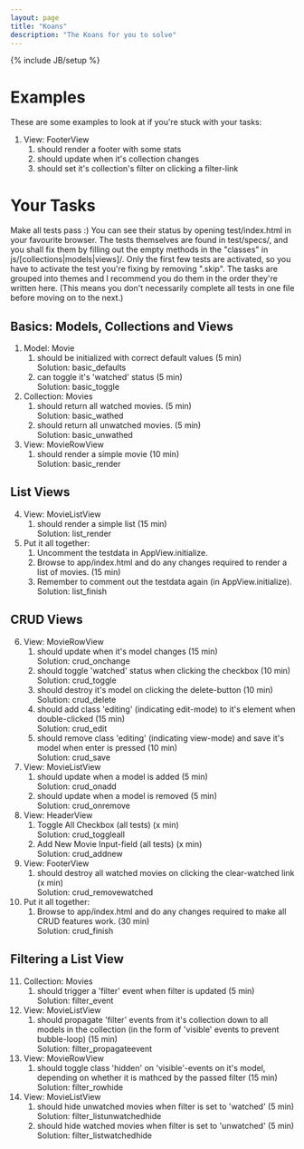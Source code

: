 ```yaml
---
layout: page
title: "Koans"
description: "The Koans for you to solve"
---
```

{% include JB/setup %}

Examples
========
These are some examples to look at if you're stuck with your tasks:

1. View: FooterView
   1. should render a footer with some stats
   2. should update when it's collection changes
   3. should set it's collection's filter on clicking a filter-link

Your Tasks
==========
Make all tests pass :)
You can see their status by opening test/index.html in your favourite browser.
The tests themselves are found in test/specs/,
and you shall fix them by filling out the empty methods in the "classes" in 
js/[collections|models|views]/.
Only the first few tests are activated,
so you have to activate the test you're fixing by removing ".skip".
The tasks are grouped into themes 
and I recommend you do them in the order they're written here.
(This means you don't necessarily complete all tests in one file 
before moving on to the next.)

Basics: Models, Collections and Views
-------------------------------------
1. Model: Movie
    1.  should be initialized with correct default values (5 min)  
        Solution: basic_defaults
    2. can toggle it's 'watched' status (5 min)  
        Solution: basic_toggle
2. Collection: Movies
    1. should return all watched movies. (5 min)  
        Solution: basic_wathed
    2. should return all unwatched movies. (5 min)  
        Solution: basic_unwathed
3. View: MovieRowView
    1. should render a simple movie (10 min)  
        Solution: basic_render

List Views
----------
4. View: MovieListView
    1. should render a simple list (15 min)  
        Solution: list_render
5. Put it all together:
    1. Uncomment the testdata in AppView.initialize.
    2. Browse to app/index.html and do any changes required to render a list of movies. (15 min)
    3. Remember to comment out the testdata again (in AppView.initialize).  
        Solution: list_finish

CRUD Views
----------
6. View: MovieRowView
    1. should update when it's model changes (15 min)  
        Solution: crud_onchange
    2. should toggle 'watched' status when clicking the checkbox (10 min)  
        Solution: crud_toggle
    3. should destroy it's model on clicking the delete-button (10 min)  
        Solution: crud_delete
    4. should add class 'editing' (indicating edit-mode) to it's element when double-clicked (15 min)  
        Solution: crud_edit
    5. should remove class 'editing' (indicating view-mode) and save it's model when enter is pressed (10 min)  
        Solution: crud_save
7. View: MovieListView
    1. should update when a model is added (5 min)  
        Solution: crud_onadd
    2. should update when a model is removed (5 min)  
        Solution: crud_onremove
8. View: HeaderView
    1. Toggle All Checkbox (all tests) (x min)  
        Solution: crud_toggleall
    2. Add New Movie Input-field (all tests) (x min)  
        Solution: crud_addnew
9. View: FooterView
    1. should destroy all watched movies on clicking the clear-watched link (x min)  
        Solution: crud_removewatched
10. Put it all together:
    1. Browse to app/index.html and do any changes required to make all CRUD features work. (30 min)  
        Solution: crud_finish

Filtering a List View
---------------------
11. Collection: Movies
    1. should trigger a 'filter' event when filter is updated (5 min)  
        Solution: filter_event
12. View: MovieListView
    1. should propagate 'filter' events from it's collection down to all models in the collection 
        (in the form of 'visible' events to prevent bubble-loop) (15 min)  
        Solution: filter_propagateevent
13. View: MovieRowView
    1. should toggle class 'hidden' on 'visible'-events on it's model, 
        depending on whether it is mathced by the passed filter (15 min)  
        Solution: filter_rowhide
14. View: MovieListView
    1. should hide unwatched movies when filter is set to 'watched' (5 min)  
        Solution: filter_listunwatchedhide
    2. should hide watched movies when filter is set to 'unwatched' (5 min)  
        Solution: filter_listwatchedhide

